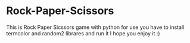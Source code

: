 # Rock-Paper-Scissors
This is Rock Paper Sicssors game with python
for use you have to install termcolor and random2 librares
and run it
I hope you enjoy it :)
